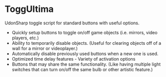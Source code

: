 # ToggUltima
UdonSharp toggle script for standard buttons with useful options.

- Quickly setup buttons to toggle on/off game objects (i.e. mirrors, video players, etc.)
- Ability to temporarily disable objects. (Useful for clearing objects off of a wall for a mirror or videoplayer.)
- Automatically disable previously used buttons when a new one is used. 
- Optimized time delay features - Variety of activation options 
- Buttons that may share the same functionality. (Like having multiple light switches that can turn on/off the same bulb or other artistic feature.)
